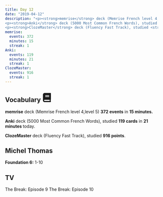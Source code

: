 ```yaml
---
title: Day 12
date: "2019-04-12"
description: "<p><strong>memrise</strong> deck (Memrise French level 4,level 5) <strong>372 events</strong> in <strong>15 minutes.</strong></p>
<p><strong>Anki</strong> deck (5000 Most Common French Words), studied <strong>119 cards</strong> in <strong>21 minutes </strong>today.</p>
<p><strong>ClozeMaster</strong> deck (Fluency Fast Track), studied <strong>916 points</strong>.</p>"
memrise: 
  events: 372
  minutes: 15
  streak: 1
Anki:
  events: 119
  minutes: 21
  streak: 1
ClozeMaster:
  events: 916
  streak: 1
---
```


<h2>Vocabulary <svg height="30" width="30" aria-hidden="true" focusable="false" data-prefix="fas" data-icon="book" class="svg-inline--fa fa-book fa-w-14" role="img" xmlns="http://www.w3.org/2000/svg" viewBox="0 0 448 512"><path fill="currentColor" d="M448 360V24c0-13.3-10.7-24-24-24H96C43 0 0 43 0 96v320c0 53 43 96 96 96h328c13.3 0 24-10.7 24-24v-16c0-7.5-3.5-14.3-8.9-18.7-4.2-15.4-4.2-59.3 0-74.7 5.4-4.3 8.9-11.1 8.9-18.6zM128 134c0-3.3 2.7-6 6-6h212c3.3 0 6 2.7 6 6v20c0 3.3-2.7 6-6 6H134c-3.3 0-6-2.7-6-6v-20zm0 64c0-3.3 2.7-6 6-6h212c3.3 0 6 2.7 6 6v20c0 3.3-2.7 6-6 6H134c-3.3 0-6-2.7-6-6v-20zm253.4 250H96c-17.7 0-32-14.3-32-32 0-17.6 14.4-32 32-32h285.4c-1.9 17.1-1.9 46.9 0 64z"></path></svg></h2>
<p><strong>memrise</strong> deck (Memrise French level 4,level 5) <strong>372 events</strong> in <strong>15 minutes.</strong></p>
<p><strong>Anki</strong> deck (5000 Most Common French Words), studied <strong>119 cards</strong> in <strong>21 minutes </strong>today.</p>
<p><strong>ClozeMaster</strong> deck (Fluency Fast Track), studied <strong>916 points</strong>.</p>

<h2>Michel Thomas</h2>
<strong>Foundation 6:</strong> 1-10

<h2>TV</h2>
The Break: Episode 9
The Break: Episode 10
